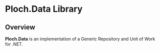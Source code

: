 # Ploch.Data Library

## Overview

**Ploch.Data** is an implementation of a Generic Repository and Unit of Work for .NET.
